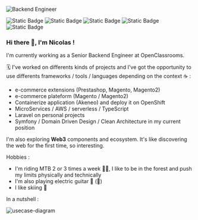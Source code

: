 ![Backend Engineer](https://github.com/user-attachments/assets/71bf3dd0-6854-427b-b628-574cc0ad6d08)

![Static Badge](https://img.shields.io/badge/php-7A86B8) ![Static Badge](https://img.shields.io/badge/TypeScript-3178c6) ![Static Badge](https://img.shields.io/badge/AWS-141f2e)  ![Static Badge](https://img.shields.io/badge/python-ffdf76) ![Static Badge](https://img.shields.io/badge/Clean%20Code-f6f8fa)


### Hi there 👋, I'm Nicolas !

I'm currently working as a Senior Backend Engineer at OpenClassrooms.

:spiral_calendar: I've worked on differents kinds of projects and I've got the opportunity to use differents frameworks / tools / languages depending on the context :coffee: :
- e-commerce extensions (Prestashop, Magento, Magento2)
- e-commerce plateform (Magento / Magento2)
- Containerize application (Akeneo) and deploy it on OpenShift
- MicroServices / AWS / serverless / TypeScript
- Laravel on personal projects
- Symfony / Domain Driven Design / Clean Architecture in my current position

I'm also exploring __Web3__ components and ecosystem. It's like discovering the web for the first time, so interesting.

Hobbies : 
- I'm riding MTB 2 or 3 times a week :mountain_biking_man:, I like to be in the forest and push my limits physically and technically
- I'm also playing electric guitar :guitar: (:metal:)
- I like skiing :ski:

In a nutshell :

![usecase-diagram](https://www.plantuml.com/plantuml/proxy?src=https://raw.githubusercontent.com/NicolasMugnier/NicolasMugnier/main/usecase-diagram.puml)

<!--
**NicolasMugnier/NicolasMugnier** is a ✨ _special_ ✨ repository because its `README.md` (this file) appears on your GitHub profile.

Here are some ideas to get you started:

- 🔭 I’m currently working on ...
- 🌱 I’m currently learning ...
- 👯 I’m looking to collaborate on ...
- 🤔 I’m looking for help with ...
- 💬 Ask me about ...
- 📫 How to reach me: ...
- 😄 Pronouns: ...
- ⚡ Fun fact: ...
-->
